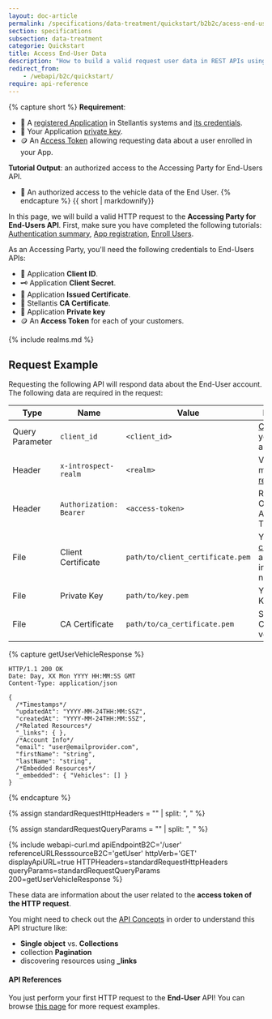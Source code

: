 ```yaml
---
layout: doc-article
permalink: /specifications/data-treatment/quickstart/b2b2c/acess-end-user-data/
section: specifications
subsection: data-treatment
categorie: Quickstart
title: Access End-User Data
description: "How to build a valid request user data in REST APIs using a valid token."
redirect_from: 
    - /webapi/b2c/quickstart/
require: api-reference
---
```

<div class="notification notification-empty-bg">

{% capture short %}
**Requirement**:
  - 👤 A [registered Application]({{site.baseurl}}/specifications/data-treatment/quickstart/b2b2c/app-registration/#article) in Stellantis systems and [its credentials]({{site.baseurl}}/specifications/data-treatment/quickstart/b2b2c/app-registration/#3%EF%B8%8F⃣-receive-your-credentials).
  - 🔑 Your Application [private key]({{site.baseurl}}/specifications/data-treatment/quickstart/b2b2c/app-registration/#2%EF%B8%8F⃣-generates-encryption-keys--csr).
  - 🪙 An [Access Token]({{site.baseurl}}/specifications/data-treatment/quickstart/b2b2c/enroll-end-users/#article) allowing requesting data about a user enrolled in your App.

**Tutorial Output**: an authorized access to the Accessing Party for End-Users API.
  - 🚗 An authorized access to the vehicle data of the End User.
{% endcapture %}
{{ short | markdownify}}

</div>

In this page, we will build a valid HTTP request to the **Accessing Party for End-Users API**. First, make sure you have completed the following tutorials: [Authentication summary]({{site.baseurl}}/specifications/data-treatment/quickstart/b2b2c/about-authentication/#article), [App registration]({{site.baseurl}}/specifications/data-treatment/quickstart/b2b2c/app-registration/#article), [Enroll Users]({{site.baseurl}}/specifications/data-treatment/quickstart/b2b2c/enroll-end-users/#article). 

As an Accessing Party, you'll need the following credentials to End-Users APIs:
- 👤 Application **Client ID**.
- 🗝 Application **Client Secret**.
- 📄 Application **Issued Certificate**.
- 📜 Stellantis **CA Certificate**.
- 🔑 Application **Private key**
- 🪙 An **Access Token** for each of your customers.

{% include realms.md %}

## Request Example

Requesting the following API will respond data about the End-User account. The following data are required in the request:

Type|Name|Value|Description|Required
-|-|-|-|-
Query Parameter|`client_id`|`<client_id>`| [Client Id]({{site.baseurl}}/specifications/data-treatment/quickstart/b2b2c/app-registration/#article) of your application.|Yes
Header|`x-introspect-realm`|`<realm>`| Vehicle manufacturer [realm](#manufacturers-brands--realms). | Yes
Header|`Authorization: Bearer`|`<access-token>`| Ressource Owner Access Token. | Yes
File|Client Certificate|`path/to/client_certificate.pem`| Your [SSL certificate](#authentication-b2b) for authentication in Stelantis network.|Yes
File|Private Key|`path/to/key.pem`| Your Private Key file.| Yes
File|CA Certificate|`path/to/ca_certificate.pem`| Stellantis CA Cert for peer verification. |Yes

{% capture getUserVehicleResponse %}
```http
HTTP/1.1 200 OK
Date: Day, XX Mon YYYY HH:MM:SS GMT
Content-Type: application/json

{
  /*Timestamps*/
  "updatedAt": "YYYY-MM-24THH:MM:SSZ",
  "createdAt": "YYYY-MM-24THH:MM:SSZ",
  /*Related Resources*/
  "_links": { },
  /*Account Info*/
  "email": "user@emailprovider.com",
  "firstName": "string",
  "lastName": "string",
  /*Embedded Resources*/
  "_embedded": { "Vehicles": [] }
}
```
{% endcapture %}

{% assign standardRequestHttpHeaders = "" | split: ", " %}

{% assign standardRequestQueryParams = "" | split: ", " %}


{% include webapi-curl.md
    apiEndpointB2C='/user'
    referenceURLResssourceB2C='getUser'
    httpVerb='GET'
    displayApiURL=true
    HTTPHeaders=standardRequestHttpHeaders
    queryParams=standardRequestQueryParams
    200=getUserVehicleResponse
%}

These data are information about the user related to the **access token of the HTTP request**.

You might need to check out the [API Concepts]({{site.baseurl}}/specifications/data-treatment/overview/api-concepts/#article) in order to understand this API structure like:
- **Single object** vs. **Collections**
- collection **Pagination**
- discovering resources using **_links**

#### API References

You just perform your first HTTP request to the **End-User** API! You can browse [this page]({{site.baseurl}}/specifications/data-treatment/quickstart/b2b2c/request-examples/#article) for more request examples.